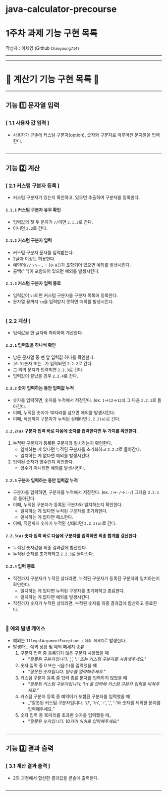 # java-calculator-precourse

# 1주차 과제 기능 구현 목록

작성자 : 이채영 (Github `Chaeyoung714`)

---

---
# 📱 계산기 기능 구현 목록 📱

---
## 기능 1️⃣ 문자열 입력

### [ 1.1 사용자 값 입력 ]
- 사용자가 콘솔에 커스텀 구분자(option), 숫자와 구분자로 이루어진 문자열을 입력한다.
<br><br>
---
## 기능 2️⃣ 계산

### [ 2.1 커스텀 구분자 등록 ]
- 커스텀 구분자가 있는지 확인하고, 있으면 추출하여 구분자를 등록한다.
#### `2.1.1` 커스텀 구분자 유무 확인
- 입력값의 첫 두 문자가 `//`이면 `2.1.2`로 간다.
- 아니면 `2.2`로 간다.

#### `2.1.2` 커스텀 구분자 입력
- 커스텀 구분자 문자를 입력받는다.
- 2글자 이상도 허용한다.
- 예약어(`//` `\n` `-` `,` `:` `[0-9]`)가 포함되어 있으면 예외를 발생시킨다.
- 공백(" ")이 포함되어 있으면 예외를 발생시킨다.

#### `2.1.3` 커스텀 구분자 입력 종료
- 입력값이 `\n`이면 커스텀 구분자를 구분자 목록에 등록한다.
- 문자열 끝까지 `\n`을 입력받지 못하면 예외를 발생시킨다.
<br><br>

### [ 2.2 계산 ]
- 입력값을 한 글자씩 처리하며 계산한다.<br>

#### `2.2.1` 입력값을 하나씩 확인
- 남은 문자열 중 맨 앞 입력값 하나를 확인한다.
- `[0-9]`숫자 또는 `-`가 입력되면 `2.2.2`로 간다.
- 그 외의 문자가 입력되면 `2.2.3`로 간다.
- 입력값이 끝났을 경우 `2.2.4`로 간다.

#### `2.2.2` 숫자 입력하는 동안 입력값 누적
- 숫자를 입력하면, 숫자를 누적해서 저장한다. (ex. `1`->`12`->`123`) 그 다음 `2.2.1`로 돌아간다.
- 이때, 누적된 숫자가 10자리를 넘으면 예외를 발생시킨다.
- 이때, 직전까지 구분자가 누적된 상태라면 `2.2.2(a)`로 간다.

#### `2.2.2(a)` 구분자 입력 바로 다음에 숫자를 입력한다면 두 가지를 확인한다.
1) 누적된 구분자가 등록된 구분자와 일치하는지 확인한다.
      - 일치하는 게 있다면 누적된 구분자를 초기화하고 `2.2.2`로 돌아간다.
      - 일치하는 게 없다면 예외를 발생시킨다.
2) 입력된 숫자가 양수인지 확인한다.
      - 양수가 아니라면 예외를 발생시킨다.

#### `2.2.3` 구분자 입력하는 동안 입력값 누적
  - 구분자를 입력하면, 구분자를 누적해서 저장한다. (ex. `/`->`-/`->`:-/`) 그다음 `2.2.1`로 돌아간다.
  - 이때, 누적된 구분자가 등록된 구분자와 일치하는지 확인한다.
      - 일치하는 게 있다면 누적된 구분자를 초기화한다.
      - 일치하는 게 없다면 패스한다.
  - 이때, 직전까지 숫자가 누적된 상태라면 `2.2.3(a)`로 간다.

#### `2.2.3(a)` 숫자 입력 바로 다음에 구분자를 입력하면 최종 합계를 갱신한다.
  - 누적된 숫자값을 최종 결과값에 합산한다.
  - 누적된 숫자를 초기화하고 `2.2.3`로 돌아간다.

#### `2.2.4` 입력 종료
- 직전까지 구분자가 누적된 상태라면, 누적된 구분자가 등록된 구분자와 일치하는지 확인한다.
  - 일치하는 게 있다면 누적된 구분자를 초기화하고 종료한다.
  - 일치하는 게 없다면 예외를 발생시킨다.
- 직전까지 숫자가 누적된 상태라면, 누적된 숫자를 최종 결과값에 합산하고 종료한다.
<br><br>

### 🚨 예외 발생 케이스
- 예외는 `IllegalArgumentException` + `예외 메세지`로 발생한다.
- 발생하는 예외 상황 및 예외 메세지 종류
  1. 구분자 입력 중 등록되지 않은 구분자 사용했을 때
     - _"잘못된 구분자입니다. ',', ':' 또는 커스텀 구분자를 사용해주세요."_
  2. 숫자 입력 중 0 또는 -(음수)를 입력했을 때
     - _"잘못된 숫자입니다. 양수를 입력해주세요."_
  3. 커스텀 구분자 등록 중 입력 종료 문자를 입력하지 않았을 때
     - _"잘못된 커스텀 구분자입니다. '\\n'을 입력해 커스텀 구분자 입력을 마쳐주세요."_
  4. 커스텀 구분자 등록 중 예약어가 포함된 구분자를 입력했을 때
     - _"잘못된 커스텀 구분자입니다. '//', '\\n', '-', ',', ':'와 숫자를 제외한 문자를 입력해주세요."
  5. 숫자 입력 중 10자리를 초과한 숫자를 입력했을 때_
     - _"잘못된 숫자입니다. 10자리 이하로 입력해주세요."_
<br><br>

---
## 기능 3️⃣ 결과 출력

### [ 3.1 계산 결과 출력 ]
- 2의 과정에서 합산한 결과값을 콘솔에 출력한다.
<br><br>

---
